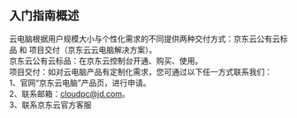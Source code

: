 ## 入门指南概述
云电脑根据用户规模大小与个性化需求的不同提供两种交付方式：京东云公有云标品 和 项目交付（京东云云电脑解决方案）。<br>
京东云公有云标品：在京东云控制台开通、购买、使用。<br>
项目交付：如对云电脑产品有定制化需求，您可通过以下任一方式联系我们：<br>
1、官网“京东云电脑”产品页，进行申请。<br>
2、联系邮箱：cloudpc@jd.com。<br>
3、联系京东云官方客服<br>
